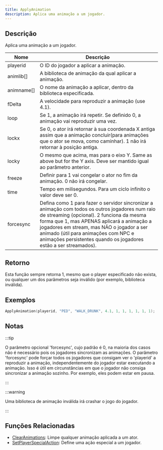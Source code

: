 ```yaml
---
title: ApplyAnimation
description: Aplica uma animação a um jogador. 
---
```


## Descrição

Aplica uma animação a um jogador.

| Nome       | Descrição                                                                                        																		 |
| ---------- | ------------------------------------------------------------------------------------------------------------------------------------------------------------------------- |
| playerid   | O ID do jogador a aplicar a animação.                                           																							 |
| animlib[]  | A biblioteca de animação da qual aplicar a animação.                                  																				     |
| animname[] | O nome da animação a aplicar, dentro da biblioteca especificada.                          																		         |
| fDelta     | A velocidade para reproduzir a animação (use 4.1).                                     																				     |
| loop       | Se 1, a animação irá repetir. Se definido 0, a animação vai reproduzir uma vez.    																						 |
| lockx      | Se 0, o ator irá retornar à sua coordenada X antiga assim que a animação concluir(para animações que o ator se mova, como caminhar). 1 não irá retornar à posição antiga. |
| locky      | O mesmo que acima, mas para o eixo Y. Same as above but for the Y axis. Deve ser mantido igual ao parâmetro anterior.                                                     |
| freeze     | Definir para 1 vai congelar o ator no fim da animação. 0 não irá congelar.                  																				 |
| time       | Tempo em milisegundos. Para um ciclo infinito o valor deve ser 0.                        																		     	 |
| forcesync  | Defina como 1 para fazer o servidor sincronizar a animação com todos os outros jogadores num raio de streaming (opcional). 2 funciona da mesma forma que 1, mas APENAS aplicará a animação a jogadores em stream, mas NÃO o jogador a ser animado (útil para animações com NPC e animações persistentes quando os jogadores estão a ser streamados). |

## Retorno

Esta função sempre retorna 1, mesmo que o player especificado não exista, ou qualquer um dos parâmetros seja inválido (por exemplo, biblioteca inválida).

## Exemplos

```c
ApplyAnimation(playerid, "PED", "WALK_DRUNK", 4.1, 1, 1, 1, 1, 1, 1);
```

## Notas

:::tip

O parâmetro opcional 'forcesync', cujo padrão é 0, na maioria dos casos não é necessário pois os jogadores sincronizam as animações. O parâmetro 'forcesync' pode forçar todos os jogadores que consigam ver o 'playerid' a reproduzir a animação, independentemente do jogador estar executando a animação. Isso é útil em circunstâncias em que o jogador não consiga sincronizar a animação sozinho. Por exemplo, eles podem estar em pausa.

:::

:::warning

Uma biblioteca de animação inválida irá crashar o jogo do jogador.

:::

## Funções Relacionadas

- [ClearAnimations](ClearAnimations.md): Limpe qualquer animação aplicada a um ator. 
- [SetPlayerSpecialAction](SetPlayerSpecialAction.md): Define uma ação especial a um jogador. 
